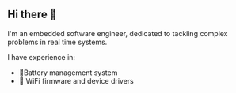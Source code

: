 ## Hi there 👋

I'm an embedded software engineer, dedicated to tackling complex problems in real time systems.

I have experience in:

- 🔋Battery management system
- :signal_strength: WiFi firmware and device drivers

<!--
**seyoungjeong/seyoungjeong** is a ✨ _special_ ✨ repository because its `README.md` (this file) appears on your GitHub profile.

Here are some ideas to get you started:

- 🔭 I’m currently working on ...
- 🌱 I’m currently learning ...
- 👯 I’m looking to collaborate on ...
- 🤔 I’m looking for help with ...
- 💬 Ask me about ...
- 📫 How to reach me: ...
- 😄 Pronouns: ...
- ⚡ Fun fact: ...
-->
